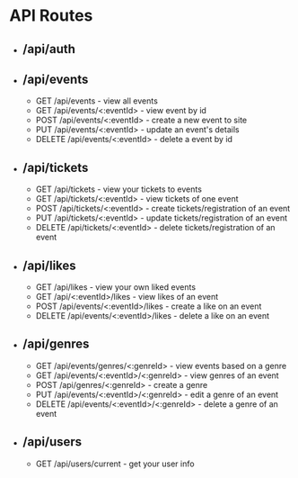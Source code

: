 # API Routes

- ## /api/auth
- ## /api/events
  - GET /api/events - view all events
  - GET /api/events/<:eventId> - view event by id
  - POST /api/events/<:eventId> - create a new event to site
  - PUT /api/events/<:eventId> - update an event's details
  - DELETE /api/events/<:eventId> - delete a event by id
- ## /api/tickets
  - GET /api/tickets - view your tickets to events
  - GET /api/tickets/<:eventId> - view tickets of one event
  - POST /api/tickets/<:eventId> - create tickets/registration of an event
  - PUT /api/tickets/<:eventId> - update tickets/registration of an event
  - DELETE /api/tickets/<:eventId> - delete tickets/registration of an event
- ## /api/likes
  - GET /api/likes - view your own liked events
  - GET /api/<:eventId>/likes - view likes of an event
  - POST /api/events/<:eventId>/likes - create a like on an event
  - DELETE /api/events/<:eventId>/likes - delete a like on an event

- ## /api/genres
  - GET /api/events/genres/<:genreId> - view events based on a genre
  - GET /api/events/<:eventId>/<:genreId> - view genres of an event
  - POST /api/genres/<:genreId> - create a genre
  - PUT /api/events/<:eventId>/<:genreId> - edit a genre of an event
  - DELETE /api/events/<:eventId>/<:genreId> - delete a genre of an event
- ## /api/users
  - GET /api/users/current - get your user info
